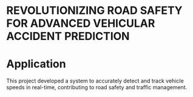 # REVOLUTIONIZING ROAD SAFETY FOR ADVANCED VEHICULAR ACCIDENT PREDICTION
# Application
This project developed a system to accurately detect and track vehicle speeds in real-time, contributing to road safety and traffic management.

